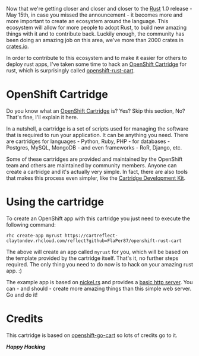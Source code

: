 <!---
$"metadata"$
{
  "md": true,
  "title": "Rust's cartridge for OpenShift",
  "draft": false,
  "slug": "rust-cartridge-for-openshift",
  "tags": [
    "rust",
    "openshift"
]}
$"metadata"$
-->

Now that we're getting closer and closer and closer to the [Rust](http://www.rust-lang.org/) 1.0 release - May 15th, in case you missed the announcement - it becomes more and more important to create an ecosystem around the language. This ecosystem will allow for more people to adopt Rust, to build new amazing things with it and to contribute back. Luckily enough, the community has been doing an amazing job on this area, we've more than 2000 crates in [crates.io](https://crates.io/).

In order to contribute to this ecosystem and to make it easier for others to deploy rust apps, I've taken some time to hack an [OpenShift Cartridge](http://docs.openshift.org/origin-m4/oo_cartridge_developers_guide.html) for rust, which is surprisingly called [openshift-rust-cart](https://github.com/FlaPer87/openshift-rust-cart).

OpenShift Cartridge
===================

Do you know what an [OpenShift Cartridge](http://docs.openshift.org/origin-m4/oo_cartridge_developers_guide.html) is? Yes? Skip this section, No? That's fine, I'll explain it here.

In a nutshell, a cartridge is a set of scripts used for managing the software that is required to run your application. It can be anything you need. There are cartridges for languages - Python, Ruby, PHP - for databases - Postgres, MySQL, MongoDB - and even frameworks - RoR, Django, etc. 

Some of these cartridges are provided and maintained by the OpenShift team and others are maintained by community members. Anyone can create a cartridge and it's actually very simple. In fact, there are also tools that makes this process even simpler, like the [Cartridge Development Kit](https://github.com/smarterclayton/openshift-cdk-cart).

Using the cartridge
===================

To create an OpenShift app with this cartridge you just need to execute the following command:

    rhc create-app myrust https://cartreflect-claytondev.rhcloud.com/reflect?github=FlaPer87/openshift-rust-cart

The above will create an app called `myrust` for you, which will be based on the template provided by the cartridge itself. That's it, no further steps required. The only thing you need to do now is to hack on your amazing rust app. :)

The example app is based on [nickel.rs](http://nickel.rs/) and provides a [basic http server](https://github.com/FlaPer87/openshift-rust-cart/blob/master/template/src/main.rs). You can - and should - create more amazing things than this simple web server. Go and do it!

Credits
=======

This cartridge is based on [openshift-go-cart](https://github.com/smarterclayton/openshift-go-cart) so lots of credits go to it.


***Happy Hacking***
